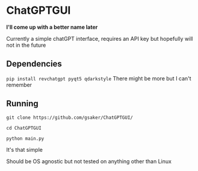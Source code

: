 # ChatGPTGUI
**I'll come up with a better name later**

Currently a simple chatGPT interface, requires an API key but hopefully will not in the future

## Dependencies
`pip install revchatgpt pyqt5 qdarkstyle`
There might be more but I can't remember

## Running
`git clone https://github.com/gsaker/ChatGPTGUI/`

`cd ChatGPTGUI`

`python main.py`

It's that simple

Should be OS agnostic but not tested on anything other than Linux
